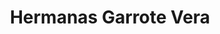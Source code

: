 ---
title: "Hermanas Garrote Vera"
url: /sant-andreu-de-la-barca/hermanas-garrote-vera/
shop: carnicero
---